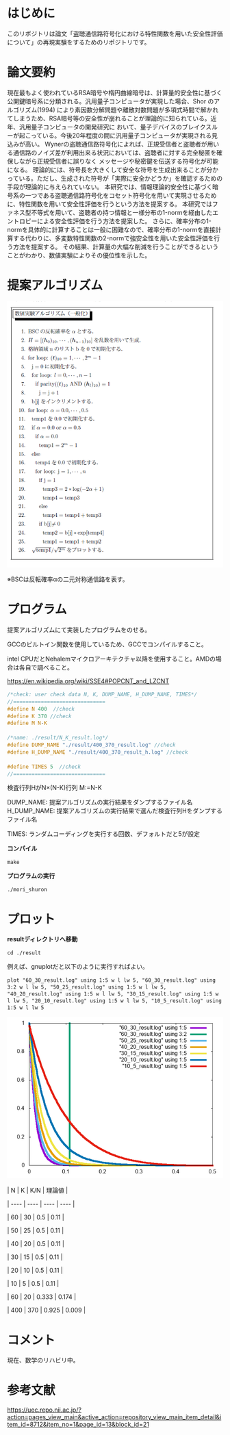 # はじめに
このリポジトリは論文「盗聴通信路符号化における特性関数を用いた安全性評価について」の再現実験をするためのリポジトリです。

# 論文要約

現在最もよく使われているRSA暗号や楕円曲線暗号は、計算量的安全性に基づく公開鍵暗号系に分類される。汎用量子コンピュータが実現した場合、Shor のアルゴリズム(1994)
により素因数分解問題や離散対数問題が多項式時間で解かれてしまうため、RSA暗号等の安全性が崩れることが理論的に知られている。近年、汎用量子コンピュータの開発研究に
おいて、量子デバイスのブレイクスルーが起こっている。今後20年程度の間に汎用量子コンピュータが実現される見込みが高い。
Wynerの盗聴通信路符号化によれば、正規受信者と盗聴者が用いる通信路のノイズ差が利用出来る状況においては、盗聴者に対する完全秘匿を確保しながら正規受信者に誤りなく
メッセージや秘密鍵を伝送する符号化が可能になる。
理論的には、符号長を大きくして安全な符号を生成出来ることが分かっている。ただし、生成された符号が「実際に安全かどうか」を確認するための手段が理論的に与えられていない。
本研究では、情報理論的安全性に基づく暗号系の一つである盗聴通信路符号化をコセット符号化を用いて実現させるために、特性関数を用いて安全性評価を行うという方法を提案する。
本研究ではファネス型不等式を用いて、盗聴者の持つ情報と一様分布の1-normを経由したエントロピーによる安全性評価を行う方法を提案した。
さらに、確率分布の1-normを具体的に計算することは一般に困難なので、確率分布の1-normを直接計算する代わりに、多変数特性関数の2-normで強安全性を用いた安全性評価を行う方法を提案する。
その結果、計算量の大幅な削減を行うことができるということがわかり、数値実験によりその優位性を示した。


# 提案アルゴリズム 

![Test Image ](./img/mori_shuron.PNG)

※BSCは反転確率αの二元対称通信路を表す。

# プログラム

提案アルゴリズムにて実装したプログラムをのせる。

GCCのビルトイン関数を使用しているため、GCCでコンパイルすること。

intel CPUだとNehalemマイクロアーキテクチャ以降を使用すること。AMDの場合は各自で調べること。

https://en.wikipedia.org/wiki/SSE4#POPCNT_and_LZCNT


``` ./src/mori_shuron.c 以下を編集
/*check: user check data N, K, DUMP_NAME, H_DUMP_NAME, TIMES*/
//==============================
#define N 400  //check
#define K 370 //check
#define M N-K  

/*name: ./result/N_K_result.log*/
#define DUMP_NAME "./result/400_370_result.log" //check
#define H_DUMP_NAME "./result/400_370_result_h.log" //check

#define TIMES 5  //check
//==============================
```
検査行列HがN×(N-K)行列
M:=N-K

DUMP_NAME: 提案アルゴリズムの実行結果をダンプするファイル名
H_DUMP_NAME: 提案アルゴリズムの実行結果で選んだ検査行列Hをダンプするファイル名

TIMES: ランダムコーディングを実行する回数、デフォルトだと5が設定

**コンパイル**

```
make
```
**プログラムの実行**

```
./mori_shuron
```

# プロット

**resultディレクトリへ移動**

```
cd ./result
```

例えば、gnuplotだと以下のように実行すればよい。

```
plot "60_30_result.log" using 1:5 w l lw 5, "60_30_result.log" using 3:2 w l lw 5, "50_25_result.log" using 1:5 w l lw 5, "40_20_result.log" using 1:5 w l lw 5, "30_15_result.log" using 1:5 w l lw 5, "20_10_result.log" using 1:5 w l lw 5, "10_5_result.log" using 1:5 w l lw 5  
```

![Test Image ](./img/mori_shuron_demo.png)


| N | K | K/N | 理論値 |

| ---- | ---- | ---- | ---- |

| 60 | 30 | 0.5 | 0.11 |

| 50 | 25 | 0.5 | 0.11 |

| 40 | 20 | 0.5 | 0.11 |

| 30 | 15 | 0.5 | 0.11 |

| 20 | 10 | 0.5 | 0.11 |

| 10 | 5 | 0.5 | 0.11 |

| 60 | 20 | 0.333 | 0.174 |

| 400 | 370 | 0.925 | 0.009 |

# コメント
現在、数学のリハビリ中。

# 参考文献
https://uec.repo.nii.ac.jp/?action=pages_view_main&active_action=repository_view_main_item_detail&item_id=8712&item_no=1&page_id=13&block_id=21

